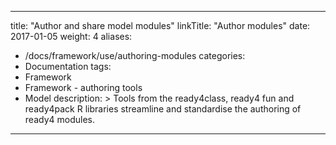 
---
title: "Author and share model modules"
linkTitle: "Author modules"
date: 2017-01-05
weight: 4
aliases:
- /docs/framework/use/authoring-modules
categories: 
- Documentation
tags: 
- Framework
- Framework - authoring tools
- Model
description: >
  Tools from the ready4class, ready4 fun and ready4pack R libraries streamline and standardise the authoring of ready4 modules.
---
